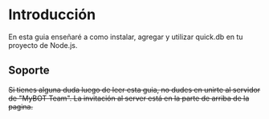 # Introducción

En esta guia enseñaré a como instalar, agregar y utilizar quick.db en tu proyecto de Node.js.  
  


## Soporte

~~Si tienes alguna duda luego de leer esta guia, no dudes en unirte al servidor de "MyBOT Team". La invitación al server está en la parte de arriba de la pagina.~~

